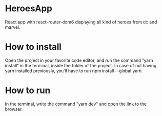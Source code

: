 # HeroesApp
React app with react-router-dom6 displaying all kind of heroes from dc and marvel.

# How to install
Open the project in your favorite code editor, and run the command "yarn install" in the terminal, inside the folder of the project. In case of not having yarn installed previously, you'll have to run npm install --global yarn.

# How to run
In the terminal, write the command "yarn dev" and open the link to the browser.
